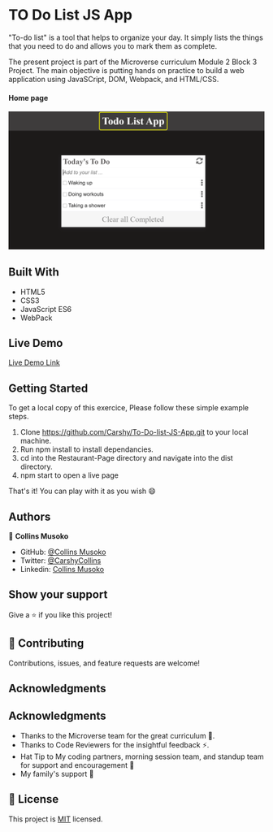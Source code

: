 
# TO Do List JS App

"To-do list" is a tool that helps to organize your day. It simply lists the things that you need to do and allows you to mark them as complete.

The present project is part of the Microverse curriculum Module 2 Block 3 Project. The main objective is putting hands on practice to build a web application using JavaSCript, DOM, Webpack, and HTML/CSS.

#### Home page
![screenshot](src/images/snapshot.PNG)


## Built With

- HTML5
- CSS3
- JavaScript  ES6
- WebPack

## Live Demo 

[Live Demo Link](https://carshy.github.io/To-Do-List-JS-App/)

## Getting Started
To get a local copy of this exercice, Please follow these simple example steps.

1. Clone https://github.com/Carshy/To-Do-list-JS-App.git to your local machine.
2. Run npm install to install dependancies.
3. cd into the Restaurant-Page directory and navigate into the dist directory.
4. npm start to open a live page

That's it! You can play with it as you wish :smile:

## Authors

👤 **Collins Musoko**

- GitHub: [@Collins Musoko](https://github.com/Carshy)
- Twitter: [@CarshyCollins](https://twitter.com/CarshyCollins)
- Linkedin: [Collins Musoko](https://www.linkedin.com/in/collins-musoko-864881120/)

## Show your support

Give a ⭐️ if you like this project!

## 🤝 Contributing

Contributions, issues, and feature requests are welcome!


## Acknowledgments

## Acknowledgments

- Thanks to the Microverse team for the great curriculum 🙌.
- Thanks to Code Reviewers for the insightful feedback ⚡.
- Hat Tip to My coding partners, morning session team, and standup team for support and encouragement 🏹
- My family's support 🙌

## 📝 License

This project is [MIT](./MIT.md) licensed.
